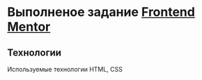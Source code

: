 # Выполненое задание [Frontend Mentor](https://www.frontendmentor.io)

## Технологии
Используемые технологии HTML, CSS